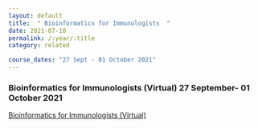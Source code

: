 ```yaml
---
layout: default
title:  " Bioinformatics for Immunologists  "
date: 2021-07-10
permalink: /:year/:title
category: related

course_dates: "27 Sept - 01 October 2021"
---
```


### Bioinformatics for Immunologists (Virtual) 27 September- 01 October 2021

[ Bioinformatics for Immunologists (Virtual)](https://coursesandconferences.wellcomeconnectingscience.org/event/bioinformatics-for-immunologists-virtual-20210927/?utm_source=dotdigital&utm_medium=Email_Virtual&utm_campaign=BioinformaticsImmuno21&utm_content=organic_email)